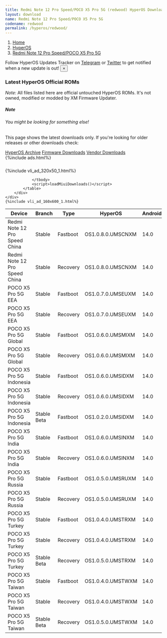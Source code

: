 ```yaml
---
title: Redmi Note 12 Pro Speed/POCO X5 Pro 5G (redwood) HyperOS Downloads
layout: download
name: Redmi Note 12 Pro Speed/POCO X5 Pro 5G
codename: redwood
permalink: /hyperos/redwood/
---
```

<nav aria-label="breadcrumb">
    <ol class="breadcrumb">
        <li class="breadcrumb-item"><a href="/">Home</a></li>
        <li class="breadcrumb-item"><a href="/hyperos/">HyperOS</a></li>
        <li class="breadcrumb-item active" aria-current="page"><a href="/hyperos/redwood/">Redmi Note 12 Pro Speed/POCO X5 Pro 5G</a></li>
    </ol>
</nav>
<div class="alert alert-primary alert-dismissible fade show" role="alert">
    Follow HyperOS Updates Tracker on <a href="https://t.me/MIUIUpdatesTracker" class="alert-link">Telegram</a>
     or <a href="https://twitter.com/MiFwUpdater" class="alert-link">Twitter</a> to get notified when a new update is out!
    <button type="button" class="close" data-dismiss="alert" aria-label="Close">
        <span aria-hidden="true">&times;</span>
    </button>
</div>

### Latest HyperOS Official ROMs
*Note*: All files listed here are official untouched HyperOS ROMs. It's not owned, modified or modded by XM Firmware Updater.
<div class="card">
  <div class="card-body">
    <h5 class="card-title">Note</h5>
    <h6 class="card-subtitle mb-2 text-muted">You might be looking for something else!</h6>
    <p class="card-text">This page shows the latest downloads only.
     If you're looking for older releases or other downloads check:</p>
    <a href="/archive/hyperos/redwood/" class="card-link">HyperOS Archive</a>
    <a href="/firmware/redwood/" class="card-link">Firmware Downloads</a>
    <a href="/vendor/redwood/" class="card-link">Vendor Downloads</a>
  </div>
</div>
{%include ads.html%}
<div class="row justify-content-center">
    <div class="col-10">
        <div class="table-responsive-md" style="margin-top: 25px;">
            {%include vli_ad_320x50_1.html%}
            <table id="miui" class="display dt-responsive nowrap compact table table-striped table-hover table-sm">
                <thead class="thead-dark">
                    <tr>
                        <th data-ref="device">Device</th>
                        <th data-ref="branch">Branch</th>
                        <th data-ref="type">Type</th>
                        <th data-ref="miui">HyperOS</th>
                        <th data-ref="android">Android</th>
                        <th data-ref="size">Size</th>
                        <th data-ref="size">Date</th>
                        <th data-ref="link">Link</th>
                    </tr>
                </thead>
                <tbody>
                <tr><td>Redmi Note 12 Pro Speed China</td><td>Stable</td><td>Fastboot</td><td>OS1.0.8.0.UMSCNXM</td><td>14.0</td><td>6.8 GB</td><td>2024-07-26</td><td><a href="/hyperos/redwood/stable/OS1.0.8.0.UMSCNXM/">Download</a></td></tr>
<tr><td>Redmi Note 12 Pro Speed China</td><td>Stable</td><td>Recovery</td><td>OS1.0.8.0.UMSCNXM</td><td>14.0</td><td>5.6 GB</td><td>2024-08-08</td><td><a href="/hyperos/redwood/stable/OS1.0.8.0.UMSCNXM/">Download</a></td></tr>
<tr><td>POCO X5 Pro 5G EEA</td><td>Stable</td><td>Fastboot</td><td>OS1.0.7.0.UMSEUXM</td><td>14.0</td><td>7.4 GB</td><td>2024-08-08</td><td><a href="/hyperos/redwood/stable/OS1.0.7.0.UMSEUXM/">Download</a></td></tr>
<tr><td>POCO X5 Pro 5G EEA</td><td>Stable</td><td>Recovery</td><td>OS1.0.7.0.UMSEUXM</td><td>14.0</td><td>4.9 GB</td><td>2024-08-16</td><td><a href="/hyperos/redwood/stable/OS1.0.7.0.UMSEUXM/">Download</a></td></tr>
<tr><td>POCO X5 Pro 5G Global</td><td>Stable</td><td>Fastboot</td><td>OS1.0.6.0.UMSMIXM</td><td>14.0</td><td>7.9 GB</td><td>2024-08-07</td><td><a href="/hyperos/redwood/stable/OS1.0.6.0.UMSMIXM/">Download</a></td></tr>
<tr><td>POCO X5 Pro 5G Global</td><td>Stable</td><td>Recovery</td><td>OS1.0.6.0.UMSMIXM</td><td>14.0</td><td>5.0 GB</td><td>2024-08-16</td><td><a href="/hyperos/redwood/stable/OS1.0.6.0.UMSMIXM/">Download</a></td></tr>
<tr><td>POCO X5 Pro 5G Indonesia</td><td>Stable</td><td>Fastboot</td><td>OS1.0.6.0.UMSIDXM</td><td>14.0</td><td>7.2 GB</td><td>2024-08-12</td><td><a href="/hyperos/redwood/stable/OS1.0.6.0.UMSIDXM/">Download</a></td></tr>
<tr><td>POCO X5 Pro 5G Indonesia</td><td>Stable</td><td>Recovery</td><td>OS1.0.6.0.UMSIDXM</td><td>14.0</td><td>4.9 GB</td><td>2024-08-16</td><td><a href="/hyperos/redwood/stable/OS1.0.6.0.UMSIDXM/">Download</a></td></tr>
<tr><td>POCO X5 Pro 5G Indonesia</td><td>Stable Beta</td><td>Fastboot</td><td>OS1.0.2.0.UMSIDXM</td><td>14.0</td><td>7.0 GB</td><td>2024-02-02</td><td><a href="/hyperos/redwood/stable beta/OS1.0.2.0.UMSIDXM/">Download</a></td></tr>
<tr><td>POCO X5 Pro 5G India</td><td>Stable</td><td>Fastboot</td><td>OS1.0.6.0.UMSINXM</td><td>14.0</td><td>6.4 GB</td><td>2024-08-12</td><td><a href="/hyperos/redwood/stable/OS1.0.6.0.UMSINXM/">Download</a></td></tr>
<tr><td>POCO X5 Pro 5G India</td><td>Stable</td><td>Recovery</td><td>OS1.0.6.0.UMSINXM</td><td>14.0</td><td>4.8 GB</td><td>2024-08-16</td><td><a href="/hyperos/redwood/stable/OS1.0.6.0.UMSINXM/">Download</a></td></tr>
<tr><td>POCO X5 Pro 5G Russia</td><td>Stable</td><td>Fastboot</td><td>OS1.0.5.0.UMSRUXM</td><td>14.0</td><td>7.5 GB</td><td>2024-08-12</td><td><a href="/hyperos/redwood/stable/OS1.0.5.0.UMSRUXM/">Download</a></td></tr>
<tr><td>POCO X5 Pro 5G Russia</td><td>Stable</td><td>Recovery</td><td>OS1.0.5.0.UMSRUXM</td><td>14.0</td><td>4.9 GB</td><td>2024-08-16</td><td><a href="/hyperos/redwood/stable/OS1.0.5.0.UMSRUXM/">Download</a></td></tr>
<tr><td>POCO X5 Pro 5G Turkey</td><td>Stable</td><td>Fastboot</td><td>OS1.0.4.0.UMSTRXM</td><td>14.0</td><td>6.9 GB</td><td>2024-07-15</td><td><a href="/hyperos/redwood/stable/OS1.0.4.0.UMSTRXM/">Download</a></td></tr>
<tr><td>POCO X5 Pro 5G Turkey</td><td>Stable</td><td>Recovery</td><td>OS1.0.4.0.UMSTRXM</td><td>14.0</td><td>4.9 GB</td><td>2024-08-08</td><td><a href="/hyperos/redwood/stable/OS1.0.4.0.UMSTRXM/">Download</a></td></tr>
<tr><td>POCO X5 Pro 5G Turkey</td><td>Stable Beta</td><td>Recovery</td><td>OS1.0.5.0.UMSTRXM</td><td>14.0</td><td>4.9 GB</td><td>2024-08-27</td><td><a href="/hyperos/redwood/stable beta/OS1.0.5.0.UMSTRXM/">Download</a></td></tr>
<tr><td>POCO X5 Pro 5G Taiwan</td><td>Stable</td><td>Fastboot</td><td>OS1.0.4.0.UMSTWXM</td><td>14.0</td><td>6.7 GB</td><td>2024-07-15</td><td><a href="/hyperos/redwood/stable/OS1.0.4.0.UMSTWXM/">Download</a></td></tr>
<tr><td>POCO X5 Pro 5G Taiwan</td><td>Stable</td><td>Recovery</td><td>OS1.0.4.0.UMSTWXM</td><td>14.0</td><td>4.9 GB</td><td>2024-07-25</td><td><a href="/hyperos/redwood/stable/OS1.0.4.0.UMSTWXM/">Download</a></td></tr>
<tr><td>POCO X5 Pro 5G Taiwan</td><td>Stable Beta</td><td>Recovery</td><td>OS1.0.5.0.UMSTWXM</td><td>14.0</td><td>4.9 GB</td><td>2024-08-27</td><td><a href="/hyperos/redwood/stable beta/OS1.0.5.0.UMSTWXM/">Download</a></td></tr>

                </tbody>
                <script>loadMiuiDownloads()</script>
            </table>
        </div>
    </div>
    {%include vli_ad_160x600_1.html%}
</div>
